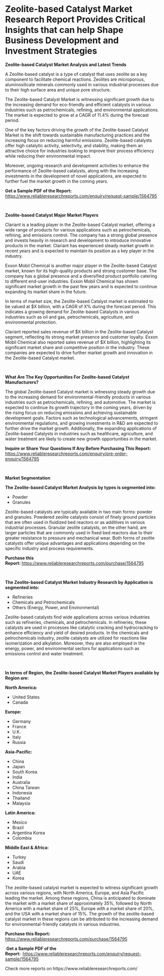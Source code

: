 <p><h1>Zeolite-based Catalyst Market Research Report Provides Critical Insights that can help Shape Business Development and Investment Strategies</h1></p><p><strong>Zeolite-based Catalyst Market Analysis and Latest Trends</strong></p>
<p><p>A Zeolite-based catalyst is a type of catalyst that uses zeolite as a key component to facilitate chemical reactions. Zeolites are microporous, aluminosilicate minerals commonly used in various industrial processes due to their high surface area and unique pore structure.</p><p>The Zeolite-based Catalyst Market is witnessing significant growth due to the increasing demand for eco-friendly and efficient catalysts in various industries such as petrochemicals, refining, and environmental applications. The market is expected to grow at a CAGR of 11.4% during the forecast period.</p><p>One of the key factors driving the growth of the Zeolite-based Catalyst Market is the shift towards sustainable manufacturing practices and the increasing focus on reducing harmful emissions. Zeolite-based catalysts offer high catalytic activity, selectivity, and stability, making them an attractive choice for industries looking to improve their process efficiency while reducing their environmental impact.</p><p>Moreover, ongoing research and development activities to enhance the performance of Zeolite-based catalysts, along with the increasing investments in the development of novel applications, are expected to further fuel the market growth in the coming years.</p></p>
<p><strong>Get a Sample PDF of the Report:&nbsp;</strong> <a href="https://www.reliableresearchreports.com/enquiry/request-sample/1564795">https://www.reliableresearchreports.com/enquiry/request-sample/1564795</a></p>
<p>&nbsp;</p>
<p><strong>Zeolite-based Catalyst Major Market Players</strong></p>
<p><p>Clariant is a leading player in the Zeolite-based Catalyst market, offering a wide range of products for various applications such as petrochemicals, refining, and emissions control. The company has a strong global presence and invests heavily in research and development to introduce innovative products in the market. Clariant has experienced steady market growth in recent years and is expected to maintain its position as a key player in the industry.</p><p>Exxon Mobil Chemical is another major player in the Zeolite-based Catalyst market, known for its high-quality products and strong customer base. The company has a global presence and a diversified product portfolio catering to different end-user industries. Exxon Mobil Chemical has shown significant market growth in the past few years and is expected to continue expanding its market share in the future.</p><p>In terms of market size, the Zeolite-based Catalyst market is estimated to be valued at $X billion, with a CAGR of X% during the forecast period. This indicates a growing demand for Zeolite-based Catalysts in various industries such as oil and gas, petrochemicals, agriculture, and environmental protection.</p><p>Clariant reported sales revenue of $X billion in the Zeolite-based Catalyst segment, reflecting its strong market presence and customer loyalty. Exxon Mobil Chemical also reported sales revenue of $X billion, highlighting its significant market share and competitive position in the industry. These companies are expected to drive further market growth and innovation in the Zeolite-based Catalyst market.</p></p>
<p>&nbsp;</p>
<p><strong>What Are The Key Opportunities For Zeolite-based Catalyst Manufacturers?</strong></p>
<p><p>The global Zeolite-based Catalyst market is witnessing steady growth due to the increasing demand for environmental-friendly products in various industries such as petrochemicals, refining, and automotive. The market is expected to continue its growth trajectory in the coming years, driven by the rising focus on reducing emissions and achieving sustainable development goals. Factors such as technological advancements, stringent environmental regulations, and growing investments in R&D are expected to further drive the market growth. Additionally, the expanding applications of Zeolite-based Catalysts in industries such as healthcare, agriculture, and water treatment are likely to create new growth opportunities in the market.</p></p>
<p><strong>Inquire or Share Your Questions If Any Before Purchasing This Report:</strong> <a href="https://www.reliableresearchreports.com/enquiry/pre-order-enquiry/1564795">https://www.reliableresearchreports.com/enquiry/pre-order-enquiry/1564795</a></p>
<p>&nbsp;</p>
<p><strong>Market Segmentation</strong></p>
<p><strong>The Zeolite-based Catalyst Market Analysis by types is segmented into:</strong></p>
<p><ul><li>Powder</li><li>Granules</li></ul></p>
<p><p>Zeolite-based catalysts are typically available in two main forms: powder and granules. Powdered zeolite catalysts consist of finely ground particles that are often used in fluidized bed reactors or as additives in various industrial processes. Granular zeolite catalysts, on the other hand, are larger particles that are commonly used in fixed bed reactors due to their greater resistance to pressure and mechanical wear. Both forms of zeolite catalysts offer unique advantages and applications depending on the specific industry and process requirements.</p></p>
<p><strong>Purchase this Report:&nbsp;</strong><a href="https://www.reliableresearchreports.com/purchase/1564795">https://www.reliableresearchreports.com/purchase/1564795</a></p>
<p>&nbsp;</p>
<p><strong>The Zeolite-based Catalyst Market Industry Research by Application is segmented into:</strong></p>
<p><ul><li>Refineries</li><li>Chemicals and Petrochemicals</li><li>Others (Energy, Power, and Environmental)</li></ul></p>
<p><p>Zeolite-based catalysts find wide applications across various industries such as refineries, chemicals, and petrochemicals. In refineries, these catalysts are used in processes like catalytic cracking and hydrocracking to enhance efficiency and yield of desired products. In the chemicals and petrochemicals industry, zeolite catalysts are utilized for reactions like isomerization and alkylation. Moreover, they are also employed in the energy, power, and environmental sectors for applications such as emissions control and water treatment.</p></p>
<p>&nbsp;</p>
<p><strong>In terms of Region, the Zeolite-based Catalyst Market Players available by Region are:</strong></p>
<p>
    <p> <strong> North America: </strong>
        <ul>
            <li>United States</li>
            <li>Canada</li>
        </ul>
        </p> 
    <p> <strong> Europe: </strong>
        <ul>
            <li>Germany</li>
            <li>France</li>
            <li>U.K.</li>
            <li>Italy</li>
            <li>Russia</li>
        </ul>
        </p> 
    <p> <strong> Asia-Pacific: </strong>
        <ul>
            <li>China</li>
            <li>Japan</li>
            <li>South Korea</li>
            <li>India</li>
            <li>Australia</li>
            <li>China Taiwan</li>
            <li>Indonesia</li>
            <li>Thailand</li>
            <li>Malaysia</li>
        </ul>
        </p> 
    <p> <strong> Latin America: </strong>
        <ul>
            <li>Mexico</li>
            <li>Brazil</li>
            <li>Argentina Korea</li>
            <li>Colombia</li>
        </ul>
        </p> 
    <p> <strong> Middle East & Africa: </strong>
        <ul>
            <li>Turkey</li>
            <li>Saudi</li>
            <li>Arabia</li>
            <li>UAE</li>
            <li>Korea</li>
        </ul>
    </p>
    </p>
<p><p>The zeolite-based catalyst market is expected to witness significant growth across various regions, with North America, Europe, and Asia Pacific leading the market. Among these regions, China is anticipated to dominate the market with a market share of approximately 35%, followed by North America with a market share of 25%, Europe with a market share of 20%, and the USA with a market share of 15%. The growth of the zeolite-based catalyst market in these regions can be attributed to the increasing demand for environmental-friendly catalysts in various industries.</p></p>
<p><strong>Purchase this Report: </strong><a href="https://www.reliableresearchreports.com/purchase/1564795">https://www.reliableresearchreports.com/purchase/1564795</a></p>
<p>&nbsp;<strong>Get a Sample PDF of the Report:&nbsp;&nbsp;</strong><a href="https://www.reliableresearchreports.com/enquiry/request-sample/1564795">https://www.reliableresearchreports.com/enquiry/request-sample/1564795</a></p>
<p><strong></strong></p>
<p>Check more reports on https://www.reliableresearchreports.com/</p>